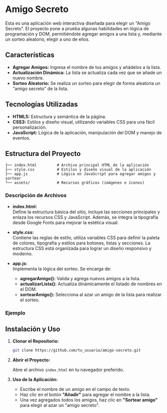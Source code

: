 # Amigo Secreto
Esta es una aplicación web interactiva diseñada para elegir un "Amigo Secreto". El proyecto pone a prueba algunas habilidades en lógica de programación y DOM, permitiéndote agregar amigos a una lista y, mediante un sorteo aleatorio, elegir a uno de ellos.

## Características

- **Agregar Amigos:** Ingresa el nombre de tus amigos y añádelos a la lista.
- **Actualización Dinámica:** La lista se actualiza cada vez que se añade un nuevo nombre.
- **Sorteo Aleatorio:** Se realiza un sorteo para elegir de forma aleatoria un "amigo secreto" de la lista.

## Tecnologías Utilizadas

- **HTML5:** Estructura y semántica de la página.
- **CSS3:** Estilos y diseño visual, utilizando variables CSS para una fácil personalización.
- **JavaScript:** Lógica de la aplicación, manipulación del DOM y manejo de eventos.

## Estructura del Proyecto

```
├── index.html         # Archivo principal HTML de la aplicación
├── style.css          # Estilos y diseño visual de la aplicación
├── app.js             # Lógica en JavaScript para agregar amigos y sortear
└── assets/            # Recursos gráficos (imágenes e íconos)
```

### Descripción de Archivos

- **index.html:**  
  Define la estructura básica del sitio, incluye las secciones principales y enlaza los recursos CSS y JavaScript. Además, se integra la tipografía desde Google Fonts para mejorar la estética visual.

- **style.css:**  
  Contiene las reglas de estilo, utiliza variables CSS para definir la paleta de colores, tipografía y estilos para botones, listas y secciones. La estructura CSS está organizada para lograr un diseño responsivo y moderno.

- **app.js:**  
  Implementa la lógica del sorteo. Se encarga de:  
  - **agregarAmigo():** Valida y agrega nuevos amigos a la lista.
  - **actualizarLista():** Actualiza dinámicamente el listado de nombres en el DOM.
  - **sortearAmigo():** Selecciona al azar un amigo de la lista para realizar el sorteo.

### Ejemplo

## Instalación y Uso

1. **Clonar el Repositorio:**

   ```bash
   git clone https://github.com/tu_usuario/amigo-secreto.git
   ```

2. **Abrir el Proyecto:**

   Abre el archivo `index.html` en tu navegador preferido.

3. **Uso de la Aplicación:**

   - Escribe el nombre de un amigo en el campo de texto.
   - Haz clic en el botón **"Añadir"** para agregar el nombre a la lista.
   - Una vez agregados todos los amigos, haz clic en **"Sortear amigo"** para elegir al azar un "amigo secreto".
